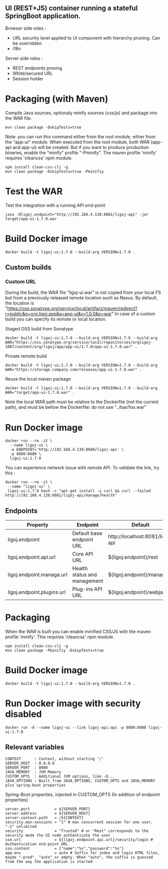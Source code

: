 ## UI (REST+JS) container running a stateful SpringBoot application.
Browser side roles :
- URL security level applied to UI component with hierarchy pruning. Can be overridden
- i18n

Server side roles :
- REST endpoints proxing
- White/secured URL
- Session holder 

# Packaging (with Maven)
Compile Java sources, optionaly minify sources (css/js) and package into the WAR file.

```
mvn clean package -DskipTests=true
```
Note: you can run this command either from the root module, either from the "app-ui" module. When executed from the root module, both WAR (app-api and app-ui) will be created. But if you want to produce production binaries, enable the "minify" profile "-Pminify".
The maven profile 'minify' requires 'cleancss' npm module.

```
npm install clean-css-cli -g
mvn clean package -DskipTests=true -Pminifiy
```

# Test the WAR
Test the integration with a running API end-point

```
java -Dligoj.endpoint="http://192.168.4.138:8081/ligoj-api" -jar target/app-ui-1.7.0.war
```

# Build Docker image
```
docker build -t ligoj-ui:1.7.0 --build-arg VERSION=1.7.0 .
```

## Custom builds
### Custom URL
During the build, the WAR file "ligoj-ui.war" is not copied from your local FS but from a previously released remote location such as Nexus.
By default, the location is "https://oss.sonatype.org/service/local/artifact/maven/redirect?r=public&g=org.ligoj.app&a=app-ui&v=1.0.0&p=war"
In case of a custom build you can specify its remote or local location.

Staged OSS build from Sonatype

```
docker build -t ligoj-ui:1.7.0 --build-arg VERSION=1.7.0 --build-arg WAR="https://oss.sonatype.org/service/local/repositories/orgligoj-1087/content/org/ligoj/app/app-ui/1.7.0/app-ui-1.7.0.war" .
```

Private remote build

```
docker build -t ligoj-ui:1.7.0 --build-arg VERSION=1.7.0 --build-arg WAR="https://storage.company.com/releases/app-ui-1.7.0.war" .
```

Reuse the local maven package

```
docker build -t ligoj-ui:1.7.0 --build-arg VERSION=1.7.0 --build-arg WAR="target/app-ui-1.7.0.war" .
```
Note the local WAR path must be relative to the Dockerfile (not the current path), and must be bellow the Dockerfile: do not use "../bar/foo.war"

# Run Docker image

```
docker run --rm -it \
  --name ligoj-ui \
  -e ENDPOINT='http://192.168.4.138:8680/ligoj-api' \
  -p 8080:8080 \
  ligoj-ui:1.7.0 
```

You can experience network issue with remote API. To validate the link, try this :

```
docker run --rm -it \
 --name "ligoj-ui" \
 ligoj-ui:1.7.0 bash -c "apt-get install -y curl && curl --failed http://192.168.4.138:8081/ligoj-api/manage/health"
```

## Endpoints

| Property     | Endpoint | Default |
|------------|---------|--------------------------|
| ligoj.endpoint | Default base endpoint URL    | http://localhost:8081/ligoj-api     |
| ligoj.endpoint.api.url | Core API URL     | ${ligoj.endpoint}/rest     |
| ligoj.endpoint.manage.url | Health status and management     | ${ligoj.endpoint}/manage     |
| ligoj.endpoint.plugins.url | Plug-ins API URL     | ${ligoj.endpoint}/webjars     |

# Packaging
When the WAR is built you can enable minified CSS/JS with the maven profile 'minify'. This requires 'cleancss' npm module.

```
npm install clean-css-cli -g
mvn clean package -Pminifiy -DskipTests=true
```

# Build Docker image
```
docker build -t ligoj-ui:1.7.0 --build-arg VERSION=1.7.0 .
```
# Run Docker image with security disabled
```
docker run -d --name ligoj-ui --link ligoj-api:api -p 8080:8080 ligoj-ui:1.7.0 
```


## Relevant variables


```
CONTEXT      : Context, without starting '/'
SERVER_HOST  : 0.0.0.0
SERVER_PORT  : 8080
JAVA_MEMORY  : JVM Memory
CUSTOM_OPTS  : Additional JVM options, like -D...
JAVA_OPTIONS : Built from JAVA_OPTIONS, CUSTOM_OPTS and JAVA_MEMORY plus spring-boot properties
```

Spring-Boot properties, injected in CUSTOM_OPTS
(In addition of endpoint properties)

```
server.port           = ${SERVER_PORT}
server.address        = ${SERVER_HOST}
server.context-path   = /${CONTEXT}
security.max-sessions = "1" # max concurrent session for one user, "-1" unlimited
security              = "Trusted" # or "Rest" corresponds to the security mode the UI node authenticate the user
sso.url               = ${ligoj.endpoint.api.url}/security/login # Authentication end-point URL
sso.content           = {"name":"%s","password":"%s"}
app-env               = auto # Suffix for index and login HTML files, maybe "-prod", "auto" or empty. When "auto", the suffix is guessed from the way the application is started
```

